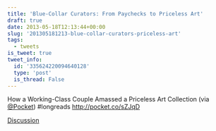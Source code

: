 ```yaml
---
title: 'Blue-Collar Curators: From Paychecks to Priceless Art'
draft: true
date: 2013-05-18T12:13:44+00:00
slug: '201305181213-blue-collar-curators-priceless-art'
tags:
  - tweets
is_tweet: true
tweet_info:
  id: '335624220094640128'
  type: 'post'
  is_thread: False
---
```




How a Working-Class Couple Amassed a Priceless Art Collection (via [@Pocket](https://x.com/Pocket)) #longreads <http://pocket.co/sZJqD>

[Discussion](https://x.com/sytelus/status/335624220094640128)
